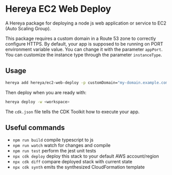 # Hereya EC2 Web Deploy

A Hereya package for deploying a node js web application or service to EC2 (Auto Scaling Group).

This package requires a custom domain in a Route 53 zone to correctly configure HTTPS.
By default, your app is supposed to be running on PORT environment variable value. You can change it with the parameter `appPort`.
You can customize the instance type through the parameter `instanceType`.

## Usage

```bash
hereya add hereya/ec2-web-deploy -p customDomain="my-domain.example.com" # replace by your custom domain
```

Then deploy when you are ready with:

```bash
hereya deploy -w <workspace>
```


The `cdk.json` file tells the CDK Toolkit how to execute your app.

## Useful commands

* `npm run build`   compile typescript to js
* `npm run watch`   watch for changes and compile
* `npm run test`    perform the jest unit tests
* `npx cdk deploy`  deploy this stack to your default AWS account/region
* `npx cdk diff`    compare deployed stack with current state
* `npx cdk synth`   emits the synthesized CloudFormation template
